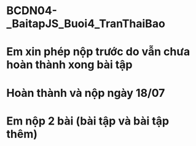 # BCDN04-_BaitapJS_Buoi4_TranThaiBao
# Em xin phép nộp trước do vẫn chưa hoàn thành xong bài tập
# Hoàn thành và nộp ngày 18/07
# Em nộp 2 bài (bài tập và bài tập thêm)